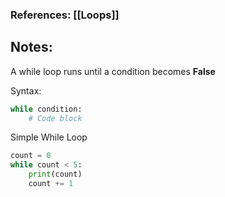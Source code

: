 ### References: [[Loops]]

## Notes:

A while loop runs until a condition becomes **False**

Syntax:
```python
while condition:
    # Code block
```

Simple While Loop
```python
count = 0
while count < 5:
    print(count)
    count += 1
```